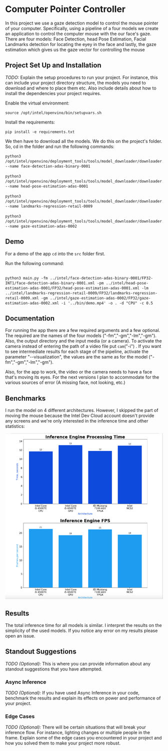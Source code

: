 # Computer Pointer Controller

In this project we use a gaze detection model to control the mouse pointer of your computer. Specifically, using a pipeline of a four models we create an application to control the computer mouse with the our face's gaze.
There are four models: Face Detection, head Pose Estimation, Facial Landmarks detection for locating the eyey in the face and lastly, the gaze estimation which gives us the gaze vector for controlling the mouse

## Project Set Up and Installation
*TODO:* Explain the setup procedures to run your project. For instance, this can include your project directory structure, the models you need to download and where to place them etc. Also include details about how to install the dependencies your project requires.

Enable the virtual environment:

```
source /opt/intel/openvino/bin/setupvars.sh
```

Install the requirements:

```
pip install -e requirements.txt
```

We then have to download all the models. We do this on the project's folder. So, cd in the folder and run the following commands:

```
python3 /opt/intel/openvino/deployment_tools/tools/model_downloader/downloader.py --name face-detection-adas-binary-0001

python3 /opt/intel/openvino/deployment_tools/tools/model_downloader/downloader.py --name head-pose-estimation-adas-0001

python3 /opt/intel/openvino/deployment_tools/tools/model_downloader/downloader.py --name landmarks-regression-retail-0009

python3 /opt/intel/openvino/deployment_tools/tools/model_downloader/downloader.py --name gaze-estimation-adas-0002
```

## Demo

For a demo of the app `cd` into the `src` folder first.

Run the following command:

```

python3 main.py -fm ../intel/face-detection-adas-binary-0001/FP32-INT1/face-detection-adas-binary-0001.xml -pm ../intel/head-pose-estimation-adas-0001/FP32/head-pose-estimation-adas-0001.xml -lm ../intel/landmarks-regression-retail-0009/FP32/landmarks-regression-retail-0009.xml -gm ../intel/gaze-estimation-adas-0002/FP32/gaze-estimation-adas-0002.xml -i '../bin/demo.mp4' -o . -d "CPU" -c 0.5

```

## Documentation

For running the app there are a few required arguments and a few optional. The required are the names of the four models ("-fm","-gm","-lm","-gm").
Also, the output directory and the input media (or a camera). To activate the camera instead of entering the path of a video file put `cam`("-i") .
If you want to see intermediate results for each stage of the pipeline, activate the parameter "--visualization", the values are the same as for the model ("-fm","-gm","-lm","-gm").

Also, for the app to work, the video or the camera needs to have a face that's moving its eyes. For the next
versions I plan to accommodate for the various sources of error (A missing face, not looking, etc.)

## Benchmarks

I run the model on 4 different architectures. However, I skipped the part of moving the mouse because
the Intel Dev Cloud account doesn't provide any screens and we're only interested in the inference time and  other statistics:

![img](stats.png)

## Results

The total inference time for all models is similar. I interpret the results on the simplicity of the used models.
If you notice any error on my results please open an issue.

## Standout Suggestions
*TODO (Optional):* This is where you can provide information about any standout suggestions that you have attempted.

### Async Inference
*TODO (Optional):* If you have used Async Inference in your code, benchmark the results and explain its effects on power and performance of your project.

### Edge Cases
*TODO (Optional):* There will be certain situations that will break your inference flow. For instance, lighting changes or multiple people in the frame. Explain some of the edge cases you encountered in your project and how you solved them to make your project more robust.
